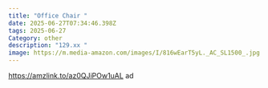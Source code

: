 ```yaml
---
title: "Office Chair "
date: 2025-06-27T07:34:46.398Z
tags: 2025-06-27
Category: other
description: "129.xx "
image: https://m.media-amazon.com/images/I/816wEarT5yL._AC_SL1500_.jpg
---
```

https://amzlink.to/az0QJiPOw1uAL ad